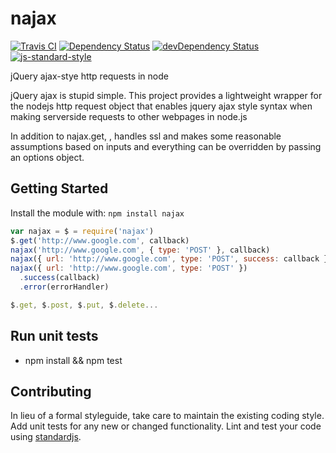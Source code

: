 # najax

[![Travis CI](https://travis-ci.org/najaxjs/najax.svg)](https://travis-ci.org/najaxjs/najax)
[![Dependency Status](https://david-dm.org/najaxjs/najax.svg)](https://david-dm.org/najaxjs/najax)
[![devDependency Status](https://david-dm.org/najaxjs/najax/dev-status.svg)](https://david-dm.org/najaxjs/najax#info=devDependencies)
[![js-standard-style](https://img.shields.io/badge/code%20style-standard-brightgreen.svg)](http://standardjs.com/)


jQuery ajax-stye http requests in node

jQuery ajax is stupid simple. This project provides a lightweight wrapper for the nodejs http request object that enables jquery ajax style syntax when making serverside requests to other webpages in node.js

In addition to najax.get, , handles ssl and makes some reasonable assumptions based on inputs and everything can be overridden by passing an options object.

## Getting Started
Install the module with: `npm install najax`

```javascript
var najax = $ = require('najax')
$.get('http://www.google.com', callback)
najax('http://www.google.com', { type: 'POST' }, callback)
najax({ url: 'http://www.google.com', type: 'POST', success: callback })
najax({ url: 'http://www.google.com', type: 'POST' })
  .success(callback)
  .error(errorHandler)

$.get, $.post, $.put, $.delete...
```

## Run unit tests
- npm install && npm test

## Contributing
In lieu of a formal styleguide, take care to maintain the existing coding style. Add unit tests for any new or changed functionality. Lint and test your code using [standardjs](https://github.com/feross/standard).
